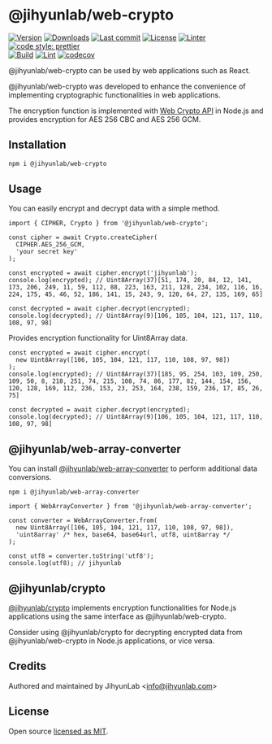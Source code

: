 # @jihyunlab/web-crypto

[![Version](https://img.shields.io/npm/v/@jihyunlab/web-crypto.svg?style=flat-square)](https://www.npmjs.com/package/@jihyunlab/web-crypto?activeTab=versions) [![Downloads](https://img.shields.io/npm/dt/@jihyunlab/web-crypto.svg?style=flat-square)](https://www.npmjs.com/package/@jihyunlab/web-crypto) [![Last commit](https://img.shields.io/github/last-commit/jihyunlab/web-crypto.svg?style=flat-square)](https://github.com/jihyunlab/web-crypto/graphs/commit-activity) [![License](https://img.shields.io/github/license/jihyunlab/web-crypto.svg?style=flat-square)](https://github.com/jihyunlab/web-crypto/blob/master/LICENSE) [![Linter](https://img.shields.io/badge/linter-eslint-blue?style=flat-square)](https://eslint.org) [![code style: prettier](https://img.shields.io/badge/code_style-prettier-ff69b4.svg?style=flat-square)](https://github.com/prettier/prettier)\
[![Build](https://github.com/jihyunlab/web-crypto/actions/workflows/build.yml/badge.svg)](https://github.com/jihyunlab/web-crypto/actions/workflows/build.yml) [![Lint](https://github.com/jihyunlab/web-crypto/actions/workflows/lint.yml/badge.svg)](https://github.com/jihyunlab/web-crypto/actions/workflows/lint.yml) [![codecov](https://codecov.io/gh/jihyunlab/web-crypto/graph/badge.svg?token=UW73ZNZY03)](https://codecov.io/gh/jihyunlab/web-crypto)

@jihyunlab/web-crypto can be used by web applications such as React.

@jihyunlab/web-crypto was developed to enhance the convenience of implementing cryptographic functionalities in web applications.

The encryption function is implemented with [Web Crypto API](https://nodejs.org/api/webcrypto.html) in Node.js and provides encryption for AES 256 CBC and AES 256 GCM.

## Installation

```bash
npm i @jihyunlab/web-crypto
```

## Usage

You can easily encrypt and decrypt data with a simple method.

```
import { CIPHER, Crypto } from '@jihyunlab/web-crypto';

const cipher = await Crypto.createCipher(
  CIPHER.AES_256_GCM,
  'your secret key'
);

const encrypted = await cipher.encrypt('jihyunlab');
console.log(encrypted); // Uint8Array(37)[51, 174, 20, 84, 12, 141, 173, 206, 249, 11, 59, 112, 88, 223, 163, 211, 128, 234, 102, 116, 16, 224, 175, 45, 46, 52, 186, 141, 15, 243, 9, 120, 64, 27, 135, 169, 65]

const decrypted = await cipher.decrypt(encrypted);
console.log(decrypted); // Uint8Array(9)[106, 105, 104, 121, 117, 110, 108, 97, 98]
```

Provides encryption functionality for Uint8Array data.

```
const encrypted = await cipher.encrypt(
  new Uint8Array([106, 105, 104, 121, 117, 110, 108, 97, 98])
);
console.log(encrypted); // Uint8Array(37)[185, 95, 254, 103, 109, 250, 109, 50, 8, 218, 251, 74, 215, 108, 74, 86, 177, 82, 144, 154, 156, 120, 128, 169, 112, 236, 153, 23, 253, 164, 238, 159, 236, 17, 85, 26, 75]

const decrypted = await cipher.decrypt(encrypted);
console.log(decrypted); // Uint8Array(9)[106, 105, 104, 121, 117, 110, 108, 97, 98]
```

## @jihyunlab/web-array-converter

You can install [@jihyunlab/web-array-converter](https://www.npmjs.com/package/@jihyunlab/web-array-converter) to perform additional data conversions.

```
npm i @jihyunlab/web-array-converter
```

```
import { WebArrayConverter } from '@jihyunlab/web-array-converter';

const converter = WebArrayConverter.from(
  new Uint8Array([106, 105, 104, 121, 117, 110, 108, 97, 98]),
  'uint8array' /* hex, base64, base64url, utf8, uint8array */
);

const utf8 = converter.toString('utf8');
console.log(utf8); // jihyunlab
```

## @jihyunlab/crypto

[@jihyunlab/crypto](https://www.npmjs.com/package/@jihyunlab/crypto) implements encryption functionalities for Node.js applications using the same interface as @jihyunlab/web-crypto.

Consider using @jihyunlab/crypto for decrypting encrypted data from @jihyunlab/web-crypto in Node.js applications, or vice versa.

## Credits

Authored and maintained by JihyunLab <<info@jihyunlab.com>>

## License

Open source [licensed as MIT](https://github.com/jihyunlab/web-crypto/blob/master/LICENSE).
